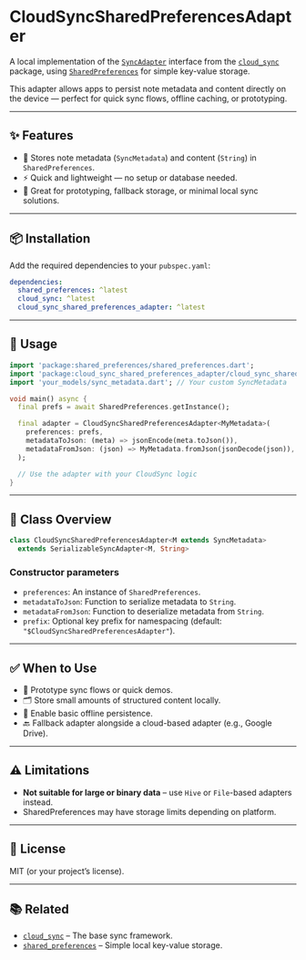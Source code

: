 # CloudSyncSharedPreferencesAdapter

A local implementation of the [`SyncAdapter`](https://pub.dev/documentation/cloud_sync/latest/cloud_sync/SyncAdapter-class.html) interface from the [`cloud_sync`](https://pub.dev/packages/cloud_sync) package, using [`SharedPreferences`](https://pub.dev/packages/shared_preferences) for simple key-value storage.

This adapter allows apps to persist note metadata and content directly on the device — perfect for quick sync flows, offline caching, or prototyping.

---

## ✨ Features

- 📝 Stores note metadata (`SyncMetadata`) and content (`String`) in `SharedPreferences`.
- ⚡ Quick and lightweight — no setup or database needed.
- 🧪 Great for prototyping, fallback storage, or minimal local sync solutions.

---

## 📦 Installation

Add the required dependencies to your `pubspec.yaml`:

```yaml
dependencies:
  shared_preferences: ^latest
  cloud_sync: ^latest
  cloud_sync_shared_preferences_adapter: ^latest
```

---

## 🚀 Usage

```dart
import 'package:shared_preferences/shared_preferences.dart';
import 'package:cloud_sync_shared_preferences_adapter/cloud_sync_shared_preferences_adapter.dart';
import 'your_models/sync_metadata.dart'; // Your custom SyncMetadata

void main() async {
  final prefs = await SharedPreferences.getInstance();

  final adapter = CloudSyncSharedPreferencesAdapter<MyMetadata>(
    preferences: prefs,
    metadataToJson: (meta) => jsonEncode(meta.toJson()),
    metadataFromJson: (json) => MyMetadata.fromJson(jsonDecode(json)),
  );

  // Use the adapter with your CloudSync logic
}
```

---

## 📁 Class Overview

```dart
class CloudSyncSharedPreferencesAdapter<M extends SyncMetadata>
  extends SerializableSyncAdapter<M, String>
```

### Constructor parameters

- `preferences`: An instance of `SharedPreferences`.
- `metadataToJson`: Function to serialize metadata to `String`.
- `metadataFromJson`: Function to deserialize metadata from `String`.
- `prefix`: Optional key prefix for namespacing (default: `"$CloudSyncSharedPreferencesAdapter"`).

---

## ✅ When to Use

- 🧪 Prototype sync flows or quick demos.
- 🗂 Store small amounts of structured content locally.
- 📴 Enable basic offline persistence.
- 🔙 Fallback adapter alongside a cloud-based adapter (e.g., Google Drive).

---

## ⚠️ Limitations

- **Not suitable for large or binary data** – use `Hive` or `File`-based adapters instead.
- SharedPreferences may have storage limits depending on platform.

---

## 📄 License

MIT (or your project’s license).

---

## 📚 Related

- [`cloud_sync`](https://pub.dev/packages/cloud_sync) – The base sync framework.
- [`shared_preferences`](https://pub.dev/packages/shared_preferences) – Simple local key-value storage.
